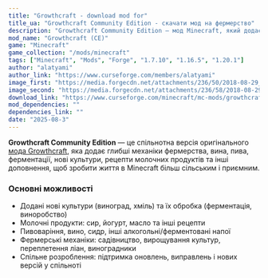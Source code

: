 ```yaml
---
title: "Growthcraft - download mod for"
title_ua: "Growthcraft Community Edition - скачати мод на фермерство"
description: "Growthcraft Community Edition — мод Minecraft, який додає фермерство, вирощування культур, виноробство та молочні продукти. Пориньте у життя на природі у світі Minecraft"
mod_name: "Growthcraft (CE)"
game: "Minecraft"
game_collection: "/mods/minecraft"
tags: ["Minecraft", "Mods", "Forge", "1.7.10", "1.16.5", "1.20.1"]
author: "alatyami"
author_link: "https://www.curseforge.com/members/alatyami"
image_first: "https://media.forgecdn.net/attachments/236/50/2018-08-29_17.png"
image_second: "https://media.forgecdn.net/attachments/236/58/2018-08-29_19.png"
download_link: "https://www.curseforge.com/minecraft/mc-mods/growthcraft-community-edition/files/all?page=1&amp;pageSize=20"
mod_dependencies: ""
dependencies_link: ""
date: "2025-08-3"
---
```


 **Growthcraft Community Edition** — це спільнотна версія оригінального [мода Growthcraft](/mods/minecraft/growthcraft), яка додає глибші механіки фермерства, вина, пива, ферментації, нові культури, рецепти молочних продуктів та інші доповнення, щоб зробити життя в Minecraft більш сільським і приємним.

 ### Основні можливості

- Додані нові культури (виноград, хміль) та їх обробка (ферментація, виноробство)
- Молочні продукти: сир, йогурт, масло та інші рецепти
- Пивоваріння, вино, сидр, інші алкогольні/ферментовані напої
- Фермерські механіки: садівництво, вирощування культур, переплетення ліан, виноградники
- Спільне розроблення: підтримка оновлень, виправлень і нових версій у спільноті